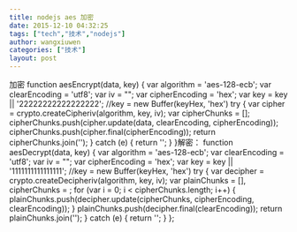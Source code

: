 ```yaml
---
title: nodejs aes 加密
date: 2015-12-10 04:32:25
tags: ["tech","技术","nodejs"]
author: wangxiuwen
categories: ["技术"]
layout: post
---
```


加密
function aesEncrypt(data, key) {
    var algorithm = 'aes-128-ecb';
    var clearEncoding = 'utf8';
    var iv = "";
    var cipherEncoding = 'hex';
    var key = key || '22222222222222222';
    //key = new Buffer(keyHex, 'hex')
    try {
        var cipher = crypto.createCipheriv(algorithm, key, iv);
        var cipherChunks = [];
        cipherChunks.push(cipher.update(data, clearEncoding, cipherEncoding));
        cipherChunks.push(cipher.final(cipherEncoding));
        return cipherChunks.join('');
    } catch (e) {
        return '';
    }
}解密：
function aesDecrypt(data, key) {
    var algorithm = 'aes-128-ecb';
    var clearEncoding = 'utf8';
    var iv = "";
    var cipherEncoding = 'hex';
    var key = key || '1111111111111111';
    //key = new Buffer(keyHex, 'hex')
    try {
        var decipher = crypto.createDecipheriv(algorithm, key, iv);
        var plainChunks = [], cipherChunks = ;
        for (var i = 0; i < cipherChunks.length; i++) {
            plainChunks.push(decipher.update(cipherChunks, cipherEncoding, clearEncoding));
        }
        plainChunks.push(decipher.final(clearEncoding));
        return plainChunks.join('');
    } catch (e) {
        return '';
    }
};

